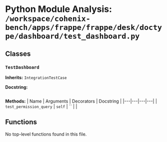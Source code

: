# Python Module Analysis: `/workspace/cohenix-bench/apps/frappe/frappe/desk/doctype/dashboard/test_dashboard.py`

## Classes

### `TestDashboard`
**Inherits:** `IntegrationTestCase`


**Docstring:**
```

```

**Methods:**
| Name | Arguments | Decorators | Docstring |
|---|---|---|---|
| `test_permission_query` | `self` | `` |  |





## Functions

No top-level functions found in this file.
